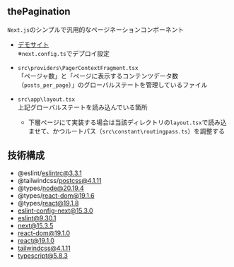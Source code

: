 ## thePagination
`Next.js`のシンプルで汎用的なページネーションコンポーネント

- [デモサイト](https://k2webservice.xsrv.jp/r0105/the-pagination)<br>
※`next.config.ts`でデプロイ設定

- `src\providers\PagerContextFragment.tsx`<br>
「ページャ数」と「ページに表示するコンテンツデータ数（`posts_per_page`）」のグローバルステートを管理しているファイル
- `src\app\layout.tsx`<br>
上記グローバルステートを読み込んでいる箇所
  - 下層ページにて実装する場合は当該ディレクトリの`layout.tsx`で読み込ませて、かつルートパス（`src\constant\routingpass.ts`）を調整する

## 技術構成
- @eslint/eslintrc@3.3.1
- @tailwindcss/postcss@4.1.11
- @types/node@20.19.4
- @types/react-dom@19.1.6
- @types/react@19.1.8
- eslint-config-next@15.3.0
- eslint@9.30.1
- next@15.3.5
- react-dom@19.1.0
- react@19.1.0
- tailwindcss@4.1.11
- typescript@5.8.3